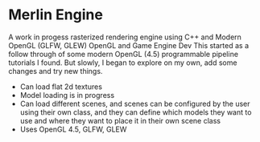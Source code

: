 # Merlin Engine
A work in progess rasterized rendering engine using C++ and Modern OpenGL (GLFW, GLEW)
OpenGL and Game Engine Dev
This started as a follow through of some modern OpenGL (4.5) programmable pipeline tutorials I found.
But slowly, I began to explore on my own, add some changes and try new things.

- Can load flat 2d textures
- Model loading is in progress
- Can load different scenes, and scenes can be configured by the user using their own class, and they can define which models they want to use and where they want to place it in their own scene class
- Uses OpenGL 4.5, GLFW, GLEW
